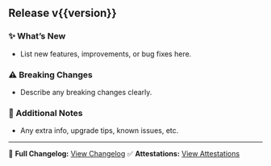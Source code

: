 ## Release v{{version}}

### ✨ What’s New
- List new features, improvements, or bug fixes here.

### ⚠️ Breaking Changes
- Describe any breaking changes clearly.

### 📝 Additional Notes
- Any extra info, upgrade tips, known issues, etc.

---

🔗 **Full Changelog:** [View Changelog](URL)
✅ **Attestations:** [View Attestations](URL)
